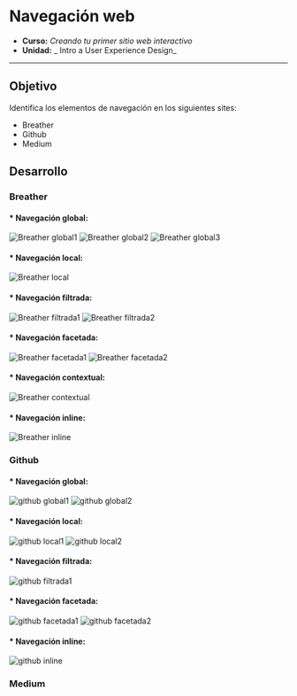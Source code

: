 # Navegación web

* **Curso:** _Creando tu primer sitio web interactivo_
* **Unidad:** _ Intro a User Experience Design_

***

## Objetivo

Identifica los elementos de navegación en los siguientes sites:
* Breather
* Github
* Medium

## Desarrollo

### Breather

#### * Navegación global:

![Breather global1](breather/Navegación-global-1.png)
![Breather global2](breather/Navegación-global-2.png)
![Breather global3](breather/Navegación-global-3.png)

#### * Navegación local:

![Breather local](breather/Navegación-local-1.png)

#### * Navegación filtrada:

![Breather filtrada1](breather/Navegación-filtrada-1.png)
![Breather filtrada2](breather/Navegación-filtrada-2.png)

#### * Navegación facetada:

![Breather facetada1](breather/Navegación-Facetada-1.png)
![Breather facetada2](breather/Navegación-Facetada-2.png)

#### * Navegación contextual:

![Breather contextual](breather/Navegación-contextual-1.png)

#### * Navegación inline:

![Breather inline](breather/Navegación-inline-1.png)

### Github

#### * Navegación global:

![github global1](github/Navegación-global-1.png)
![github global2](github/Navegación-global-2.png)

#### * Navegación local:

![github local1](github/Navegación-local-1.png)
![github local2](github/Navegación-local-2.png)

#### * Navegación filtrada:

![github filtrada1](github/Navegación-filtrada-1.png)

#### * Navegación facetada:

![github facetada1](github/Navegación-facetada-1.png)
![github facetada2](github/Navegación-facetada-2.png)

#### * Navegación inline:

![github inline](github/Navegación-inline-1.png)



### Medium
